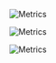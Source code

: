 ![Metrics](https://metrics.lecoq.io/jamibear?template=classic&base.activity=0&base.community=0&base.repositories=0&base.metadata=0&base.indepth=false&base.hireable=false&config.timezone=Asia%2FManila)

![Metrics](https://metrics.lecoq.io/jamibear?template=classic&base.header=0&base.activity=0&base.community=0&base.repositories=0&base.metadata=0&languages=1&base.indepth=false&base.hireable=false&languages.limit=8&languages.threshold=0%25&languages.other=false&languages.colors=github&languages.sections=most-used&languages.indepth=false&languages.analysis.timeout=15&languages.categories=markup%2C%20programming&languages.recent.categories=markup%2C%20programming&languages.recent.load=300&languages.recent.days=14&config.timezone=Asia%2FManila)

![Metrics](https://metrics.lecoq.io/jamibear?template=classic&base.header=0&base.activity=0&base.community=0&base.repositories=0&base.metadata=0&isocalendar=1&base.indepth=false&base.hireable=false&isocalendar.duration=half-year&config.timezone=Asia%2FManila)
